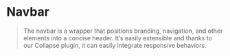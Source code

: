 # Navbar

>  The navbar is a wrapper that positions branding, navigation, and other elements into a concise header.
  It’s easily extensible and thanks to our Collapse plugin, it can easily integrate responsive behaviors.
